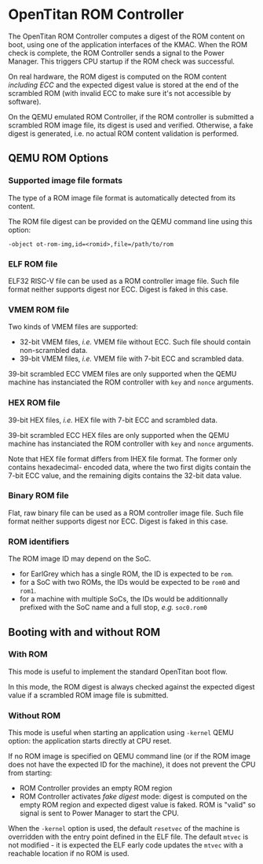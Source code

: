 # OpenTitan ROM Controller

The OpenTitan ROM Controller computes a digest of the ROM content on boot, using one of the
application interfaces of the KMAC. When the ROM check is complete, the ROM Controller sends a
signal to the Power Manager. This triggers CPU startup if the ROM check was successful.

On real hardware, the ROM digest is computed on the ROM content _including ECC_ and the expected
digest value is stored at the end of the scrambled ROM (with invalid ECC to make sure it's not
accessible by software).

On the QEMU emulated ROM Controller, if the ROM controller is submitted a scrambled ROM image file,
its digest is used and verified. Otherwise, a fake digest is generated, i.e. no actual ROM content
validation is performed.

## QEMU ROM Options

### Supported image file formats

The type of a ROM image file format is automatically detected from its content.

The ROM file digest can be provided on the QEMU command line using this option:

```
-object ot-rom-img,id=<romid>,file=/path/to/rom
```

### ELF ROM file

ELF32 RISC-V file can be used as a ROM controller image file. Such file format neither supports
digest nor ECC. Digest is faked in this case.

### VMEM ROM file

Two kinds of VMEM files are supported:

* 32-bit VMEM files, _i.e._ VMEM file without ECC. Such file should contain non-scrambled data.
* 39-bit VMEM files, _i.e._ VMEM file with 7-bit ECC and scrambled data.

39-bit scrambled ECC VMEM files are only supported when the QEMU machine has instanciated the ROM
controller with `key` and `nonce` arguments.

### HEX ROM file

39-bit HEX files, _i.e._ HEX file with 7-bit ECC and scrambled data.

39-bit scrambled ECC HEX files are only supported when the QEMU machine has instanciated the ROM
controller with `key` and `nonce` arguments.

Note that HEX file format differs from IHEX file format. The former only contains hexadecimal-
encoded data, where the two first digits contain the 7-bit ECC value, and the remaining digits
contains the 32-bit data value.

### Binary ROM file

Flat, raw binary file can be used as a ROM controller image file. Such file format neither supports
digest nor ECC. Digest is faked in this case.

### ROM identifiers

The ROM image ID may depend on the SoC.

* for EarlGrey which has a single ROM, the ID is expected to be `rom`.
* for a SoC with two ROMs, the IDs would be expected to be `rom0` and `rom1`.
* for a machine with multiple SoCs, the IDs would be additionnally prefixed with the SoC name and a
  full stop, _e.g._ `soc0.rom0`

## Booting with and without ROM

### With ROM

This mode is useful to implement the standard OpenTitan boot flow.

In this mode, the ROM digest is always checked against the expected digest value if a scrambled ROM
image file is submitted.

### Without ROM

This mode is useful when starting an application using `-kernel` QEMU option: the application starts
directly at CPU reset.

If no ROM image is specified on QEMU command line (or if the ROM image does not have the expected ID
for the machine), it does not prevent the CPU from starting:
- ROM Controller provides an empty ROM region
- ROM Controller activates _fake digest_ mode: digest is computed on the empty ROM region and
  expected digest value is faked. ROM is "valid" so signal is sent to Power Manager to start the
CPU.

When the `-kernel` option is used, the default `resetvec` of the machine is overridden with the
entry point defined in the ELF file. The default `mtvec` is not modified - it is expected the ELF
early code updates the `mtvec` with a reachable location if no ROM is used.
